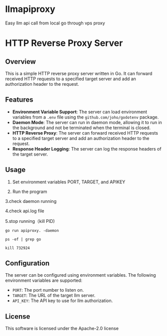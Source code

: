 # llmapiproxy
Easy llm api call from local go through vps proxy

# HTTP Reverse Proxy Server

## Overview

This is a simple HTTP reverse proxy server written in Go. It can forward received HTTP requests to a specified target server and add an authorization header to the request.

## Features

*   **Environment Variable Support**: The server can load environment variables from a `.env` file using the `github.com/joho/godotenv` package.
*   **Daemon Mode**: The server can run in daemon mode, allowing it to run in the background and not be terminated when the terminal is closed.
*   **HTTP Reverse Proxy**: The server can forward received HTTP requests to a specified target server and add an authorization header to the request.
*   **Response Header Logging**: The server can log the response headers of the target server.

## Usage
1. Set environment variables PORT, TARGET, and APIKEY

2. Run the program 

3.check daemon running

4.check api.log file

5.stop running（kill PID)

`go run apiproxy. -daemon`

`ps -ef | grep go`

`kill 732924`

## Configuration

The server can be configured using environment variables. The following environment variables are supported:

*   `PORT`: The port number to listen on.
*   `TARGET`: The URL of the target llm server.
*   `API_KEY`: The API key to use for llm authorization.

## License

This software is licensed under the Apache-2.0 license

